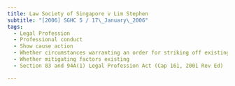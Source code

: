 ```yaml
---
title: Law Society of Singapore v Lim Stephen 
subtitle: "[2006] SGHC 5 / 17\_January\_2006"
tags:
  - Legal Profession
  - Professional conduct
  - Show cause action
  - Whether circumstances warranting an order for striking off existing
  - Whether mitigating factors existing
  - Section 83 and 94A(1) Legal Profession Act (Cap 161, 2001 Rev Ed)

---
```


